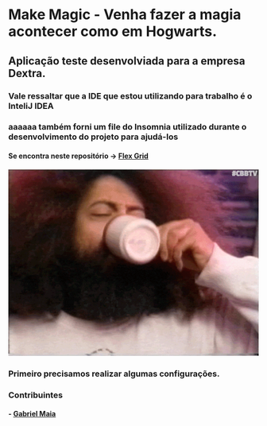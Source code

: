 # Make Magic - Venha fazer a magia acontecer como em Hogwarts.
## Aplicação teste desenvolviada para a empresa Dextra.

### Vale ressaltar que a IDE que estou utilizando para trabalho é o InteliJ IDEA
### aaaaaa também forni um file do Insomnia utilizado durante o desenvolvimento do projeto para ajudá-los
#### Se encontra neste repositório -> [Flex Grid](https://github.com/Gabrielsbu/insomnia-make-magic)

![gifcomputacao](https://github.com/Gabrielsbu/Gifs/blob/main/comecando.gif)

### Primeiro precisamos realizar algumas configurações.


### Contribuintes
#### - [Gabriel Maia](https://github.com/Gabrielsbu)


